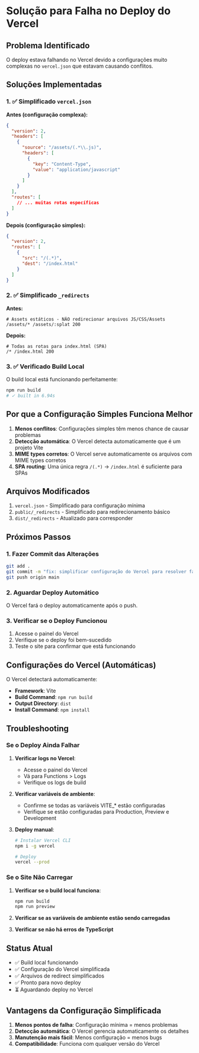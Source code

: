 # Solução para Falha no Deploy do Vercel

## Problema Identificado

O deploy estava falhando no Vercel devido a configurações muito complexas no `vercel.json` que estavam causando conflitos.

## Soluções Implementadas

### 1. ✅ Simplificado `vercel.json`

**Antes (configuração complexa):**
```json
{
  "version": 2,
  "headers": [
    {
      "source": "/assets/(.*\\.js)",
      "headers": [
        {
          "key": "Content-Type",
          "value": "application/javascript"
        }
      ]
    }
  ],
  "routes": [
    // ... muitas rotas específicas
  ]
}
```

**Depois (configuração simples):**
```json
{
  "version": 2,
  "routes": [
    {
      "src": "/(.*)",
      "dest": "/index.html"
    }
  ]
}
```

### 2. ✅ Simplificado `_redirects`

**Antes:**
```
# Assets estáticos - NÃO redirecionar arquivos JS/CSS/Assets
/assets/* /assets/:splat 200
```

**Depois:**
```
# Todas as rotas para index.html (SPA)
/* /index.html 200
```

### 3. ✅ Verificado Build Local

O build local está funcionando perfeitamente:
```bash
npm run build
# ✓ built in 6.94s
```

## Por que a Configuração Simples Funciona Melhor

1. **Menos conflitos**: Configurações simples têm menos chance de causar problemas
2. **Detecção automática**: O Vercel detecta automaticamente que é um projeto Vite
3. **MIME types corretos**: O Vercel serve automaticamente os arquivos com MIME types corretos
4. **SPA routing**: Uma única regra `/(.*)` → `/index.html` é suficiente para SPAs

## Arquivos Modificados

1. `vercel.json` - Simplificado para configuração mínima
2. `public/_redirects` - Simplificado para redirecionamento básico
3. `dist/_redirects` - Atualizado para corresponder

## Próximos Passos

### 1. Fazer Commit das Alterações
```bash
git add .
git commit -m "fix: simplificar configuração do Vercel para resolver falha no deploy"
git push origin main
```

### 2. Aguardar Deploy Automático
O Vercel fará o deploy automaticamente após o push.

### 3. Verificar se o Deploy Funcionou
1. Acesse o painel do Vercel
2. Verifique se o deploy foi bem-sucedido
3. Teste o site para confirmar que está funcionando

## Configurações do Vercel (Automáticas)

O Vercel detectará automaticamente:
- **Framework**: Vite
- **Build Command**: `npm run build`
- **Output Directory**: `dist`
- **Install Command**: `npm install`

## Troubleshooting

### Se o Deploy Ainda Falhar

1. **Verificar logs no Vercel**:
   - Acesse o painel do Vercel
   - Vá para Functions > Logs
   - Verifique os logs de build

2. **Verificar variáveis de ambiente**:
   - Confirme se todas as variáveis VITE_* estão configuradas
   - Verifique se estão configuradas para Production, Preview e Development

3. **Deploy manual**:
   ```bash
   # Instalar Vercel CLI
   npm i -g vercel
   
   # Deploy
   vercel --prod
   ```

### Se o Site Não Carregar

1. **Verificar se o build local funciona**:
   ```bash
   npm run build
   npm run preview
   ```

2. **Verificar se as variáveis de ambiente estão sendo carregadas**
3. **Verificar se não há erros de TypeScript**

## Status Atual

- ✅ Build local funcionando
- ✅ Configuração do Vercel simplificada
- ✅ Arquivos de redirect simplificados
- ✅ Pronto para novo deploy
- ⏳ Aguardando deploy no Vercel

## Vantagens da Configuração Simplificada

1. **Menos pontos de falha**: Configuração mínima = menos problemas
2. **Detecção automática**: O Vercel gerencia automaticamente os detalhes
3. **Manutenção mais fácil**: Menos configuração = menos bugs
4. **Compatibilidade**: Funciona com qualquer versão do Vercel
